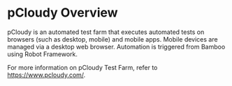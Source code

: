 # pCloudy Overview

pCloudy is an automated test farm that executes automated tests on browsers (such as desktop, mobile) and mobile apps. Mobile devices are managed via a desktop web browser. Automation is triggered from Bamboo using Robot Framework.

For more information on pCloudy Test Farm, refer to https://www.pcloudy.com/.
